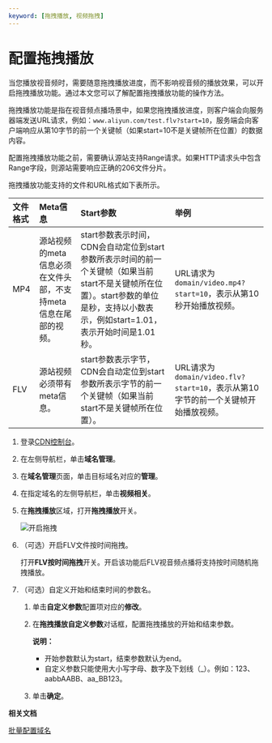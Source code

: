 ```yaml
---
keyword: [拖拽播放, 视频拖拽]
---
```


# 配置拖拽播放

当您播放视音频时，需要随意拖拽播放进度，而不影响视音频的播放效果，可以开启拖拽播放功能。通过本文您可以了解配置拖拽播放功能的操作方法。

拖拽播放功能是指在视音频点播场景中，如果您拖拽播放进度，则客户端会向服务器端发送URL请求，例如：`www.aliyun.com/test.flv?start=10`，服务端会向客户端响应从第10字节的前一个关键帧（如果start=10不是关键帧所在位置）的数据内容。

配置拖拽播放功能之前，需要确认源站支持Range请求。如果HTTP请求头中包含Range字段，则源站需要响应正确的206文件分片。

拖拽播放功能支持的文件和URL格式如下表所示。

|文件格式|Meta信息|Start参数|举例|
|:---|:-----|:------|:-|
|MP4|源站视频的meta信息必须在文件头部，不支持meta信息在尾部的视频。|start参数表示时间，CDN会自动定位到start参数所表示时间的前一个关键帧（如果当前start不是关键帧所在位置）。start参数的单位是秒，支持以小数表示，例如start=1.01，表示开始时间是1.01秒。|URL请求为`domain/video.mp4?start=10`，表示从第10秒开始播放视频。|
|FLV|源站视频必须带有meta信息。|start参数表示字节，CDN会自动定位到start参数所表示字节的前一个关键帧（如果当前start不是关键帧所在位置）。|URL请求为`domain/video.flv?start=10`，表示从第10字节的前一个关键帧开始播放视频。|

1.  登录[CDN控制台](https://cdn.console.aliyun.com)。

2.  在左侧导航栏，单击**域名管理**。

3.  在**域名管理**页面，单击目标域名对应的**管理**。

4.  在指定域名的左侧导航栏，单击**视频相关**。

5.  在**拖拽播放**区域，打开**拖拽播放**开关。

    ![开启拖拽](https://static-aliyun-doc.oss-accelerate.aliyuncs.com/assets/img/zh-CN/4767991261/p276823.png)

6.  （可选）开启FLV文件按时间拖拽。

    打开**FLV按时间拖拽**开关。开启该功能后FLV视音频点播将支持按时间随机拖拽播放。

7.  （可选）自定义开始和结束时间的参数名。

    1.  单击**自定义参数**配置项对应的**修改**。

    2.  在**拖拽播放自定义参数**对话框，配置拖拽播放的开始和结束参数。

        **说明：**

        -   开始参数默认为start，结束参数默认为end。
        -   自定义参数只能使用大小写字母、数字及下划线（\_）。例如：123、aabbAABB、aa\_BB123。
    3.  单击**确定**。


**相关文档**  


[批量配置域名](/cn.zh-CN/新版API参考/域名管理类接口/批量配置域名.md)

